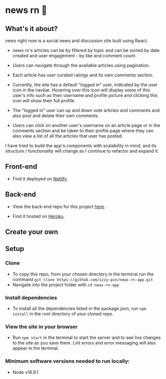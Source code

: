# news rn 📰

## What's it about?

news right now is a social news and discussion site built using React.

- news rn's articles can be by filtered by topic and can be sorted by date created and user engagement - by like and comment count.
- Users can navigate through the available articles using pagination.
- Each article has user curated ratings and its own comments section.

- Currently, the site has a default "logged in" user, indicated by the user icon in the navbar. Hovering over this icon will display some of this user's info such as their username and profile picture and clicking this icon will show their full profile.

- The "logged in" user can up and down vote articles and comments and also post and delete their own comments.

- Users can click on another user's username on an article page or in the comments section and be taken to their profile page where they can also view a list of all the articles that user has posted.

I have tried to build the app's components with scalability in mind, and its structure / functionality will change as I continue to refactor and expand it.

## Front-end

- Find it deployed on [Netlify](https://newsrn.netlify.app/).

## Back-end

- View the back-end repo for this project [here](https://github.com/izzy-pin/news-rn).

- Find it hosted on [Heroku](https://newsrn.herokuapp.com/api/).

## Create your own

## Setup

### Clone

- To copy this repo, from your chosen directory in the terminal run the command `git clone https://github.com/izzy-pin/news-rn-app.git`
- Navigate into the project folder with `cd news-rn-app`

### Install dependencies

- To install all the dependencies listed in the package.json, run `npm install` in the root directory of your cloned repo.

### View the site in your browser

- Run `npm start` in the terminal to start the server and to see live changes to the site as you save them. Lint errors and error messaging will also appear in the terminal.

### Minimum software versions needed to run locally:

- Node v16.9.1
